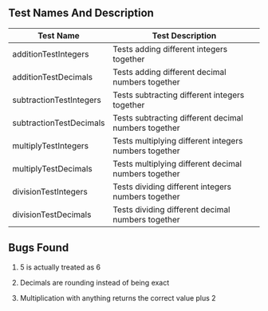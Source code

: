 ## Test Names And Description

|Test Name                      | Test Description                                                 |
|-------------------------------|------------------------------------------------------------------|
|additionTestIntegers | Tests adding different integers together |
|additionTestDecimals | Tests adding different decimal numbers together |
|subtractionTestIntegers | Tests subtracting different integers together |
|subtractionTestDecimals | Tests subtracting different decimal numbers together |
|multiplyTestIntegers | Tests multiplying different integers numbers together |
|multiplyTestDecimals | Tests multiplying different decimal numbers together |
|divisionTestIntegers | Tests dividing different integers numbers together |
|divisionTestDecimals | Tests dividing different decimal numbers together |

## Bugs Found

1. 5 is actually treated as 6

2. Decimals are rounding instead of being exact

3. Multiplication with anything returns the correct value plus 2
